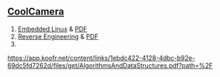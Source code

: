 
## [CoolCamera](https://www.youtube.com/@CoolCamera/playlists)

1. [Embedded Linux](https://www.youtube.com/watch?v=9CmZXuHdCUM&list=PLMB3ddm5Yvh1H_e4IqXyFH25efrNYEDnP) & [PDF](https://app.koofr.net/content/links/c10f4789-4c04-475a-bd12-c83c526020cf/files/get/EmbeddedLinux.pdf?path=%2F)
2. [Reverse Engineering](https://www.youtube.com/watch?v=BRZq5EVQqhg&list=PLMB3ddm5Yvh3gf_iev78YP5EPzkA3nPdL) & [PDF](https://app.koofr.net/content/links/0cfd4ca7-4705-4965-8ae3-5fecaba5d5b6/files/get/ReverseEngineeringForBegineers.pdf?path=%2F)
3. 
https://app.koofr.net/content/links/1ebdc422-4128-4dbc-b92e-69dc5fd7262d/files/get/AlgorithmsAndDataStructures.pdf?path=%2F